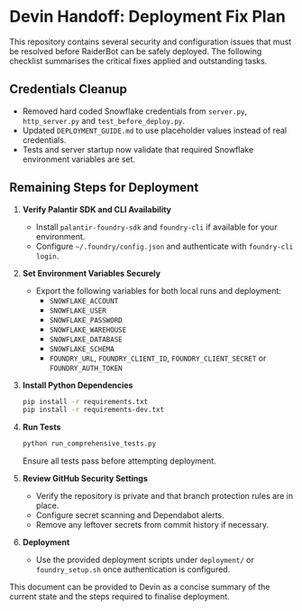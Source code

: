 # Devin Handoff: Deployment Fix Plan

This repository contains several security and configuration issues that must be resolved before RaiderBot can be safely deployed. The following checklist summarises the critical fixes applied and outstanding tasks.

## Credentials Cleanup
- Removed hard coded Snowflake credentials from `server.py`, `http_server.py` and `test_before_deploy.py`.
- Updated `DEPLOYMENT_GUIDE.md` to use placeholder values instead of real credentials.
- Tests and server startup now validate that required Snowflake environment variables are set.

## Remaining Steps for Deployment
1. **Verify Palantir SDK and CLI Availability**
   - Install `palantir-foundry-sdk` and `foundry-cli` if available for your environment.
   - Configure `~/.foundry/config.json` and authenticate with `foundry-cli login`.

2. **Set Environment Variables Securely**
   - Export the following variables for both local runs and deployment:
     - `SNOWFLAKE_ACCOUNT`
     - `SNOWFLAKE_USER`
     - `SNOWFLAKE_PASSWORD`
     - `SNOWFLAKE_WAREHOUSE`
     - `SNOWFLAKE_DATABASE`
     - `SNOWFLAKE_SCHEMA`
     - `FOUNDRY_URL`, `FOUNDRY_CLIENT_ID`, `FOUNDRY_CLIENT_SECRET` or `FOUNDRY_AUTH_TOKEN`

3. **Install Python Dependencies**
   ```bash
   pip install -r requirements.txt
   pip install -r requirements-dev.txt
   ```

4. **Run Tests**
   ```bash
   python run_comprehensive_tests.py
   ```
   Ensure all tests pass before attempting deployment.

5. **Review GitHub Security Settings**
   - Verify the repository is private and that branch protection rules are in place.
   - Configure secret scanning and Dependabot alerts.
   - Remove any leftover secrets from commit history if necessary.

6. **Deployment**
   - Use the provided deployment scripts under `deployment/` or `foundry_setup.sh` once authentication is configured.

This document can be provided to Devin as a concise summary of the current state and the steps required to finalise deployment.
